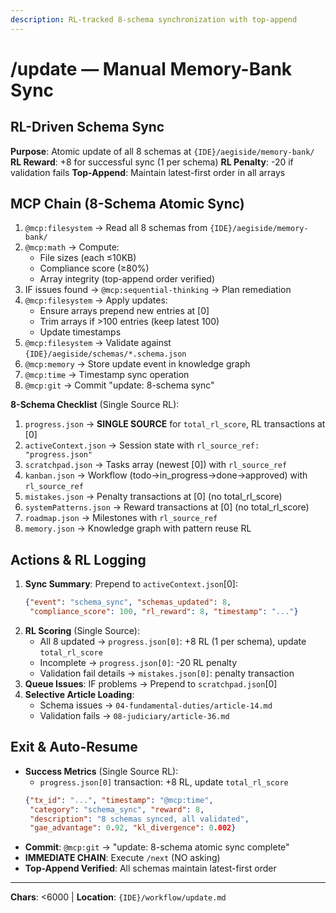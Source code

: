 ```yaml
---
description: RL-tracked 8-schema synchronization with top-append
---
```


# /update — Manual Memory-Bank Sync

## RL-Driven Schema Sync

**Purpose**: Atomic update of all 8 schemas at `{IDE}/aegiside/memory-bank/`
**RL Reward**: +8 for successful sync (1 per schema)
**RL Penalty**: -20 if validation fails
**Top-Append**: Maintain latest-first order in all arrays

## MCP Chain (8-Schema Atomic Sync)

1. `@mcp:filesystem` → Read all 8 schemas from `{IDE}/aegiside/memory-bank/`
2. `@mcp:math` → Compute:
   - File sizes (each ≤10KB)
   - Compliance score (≥80%)
   - Array integrity (top-append order verified)
3. IF issues found → `@mcp:sequential-thinking` → Plan remediation
4. `@mcp:filesystem` → Apply updates:
   - Ensure arrays prepend new entries at [0]
   - Trim arrays if >100 entries (keep latest 100)
   - Update timestamps
5. `@mcp:filesystem` → Validate against `{IDE}/aegiside/schemas/*.schema.json`
6. `@mcp:memory` → Store update event in knowledge graph
7. `@mcp:time` → Timestamp sync operation
8. `@mcp:git` → Commit "update: 8-schema sync"

**8-Schema Checklist** (Single Source RL):
1. `progress.json` → **SINGLE SOURCE** for `total_rl_score`, RL transactions at [0]
2. `activeContext.json` → Session state with `rl_source_ref: "progress.json"`
3. `scratchpad.json` → Tasks array (newest [0]) with `rl_source_ref`
4. `kanban.json` → Workflow (todo→in_progress→done→approved) with `rl_source_ref`
5. `mistakes.json` → Penalty transactions at [0] (no total_rl_score)
6. `systemPatterns.json` → Reward transactions at [0] (no total_rl_score)
7. `roadmap.json` → Milestones with `rl_source_ref`
8. `memory.json` → Knowledge graph with pattern reuse RL

## Actions & RL Logging

1. **Sync Summary**: Prepend to `activeContext.json`[0]:
   ```json
   {"event": "schema_sync", "schemas_updated": 8,
    "compliance_score": 100, "rl_reward": 8, "timestamp": "..."}
   ```
2. **RL Scoring** (Single Source):
   - All 8 updated → `progress.json[0]`: +8 RL (1 per schema), update `total_rl_score`
   - Incomplete → `progress.json[0]`: -20 RL penalty
   - Validation fail details → `mistakes.json[0]`: penalty transaction
3. **Queue Issues**: IF problems → Prepend to `scratchpad.json`[0]
4. **Selective Article Loading**:
   - Schema issues → `04-fundamental-duties/article-14.md`
   - Validation fails → `08-judiciary/article-36.md`

## Exit & Auto-Resume

- **Success Metrics** (Single Source RL):
  - `progress.json[0]` transaction: +8 RL, update `total_rl_score`
  ```json
  {"tx_id": "...", "timestamp": "@mcp:time",
   "category": "schema_sync", "reward": 8,
   "description": "8 schemas synced, all validated",
   "gae_advantage": 0.92, "kl_divergence": 0.002}
  ```
- **Commit**: `@mcp:git` → "update: 8-schema atomic sync complete"
- **IMMEDIATE CHAIN**: Execute `/next` (NO asking)
- **Top-Append Verified**: All schemas maintain latest-first order

---
**Chars**: <6000 | **Location**: `{IDE}/workflow/update.md`
